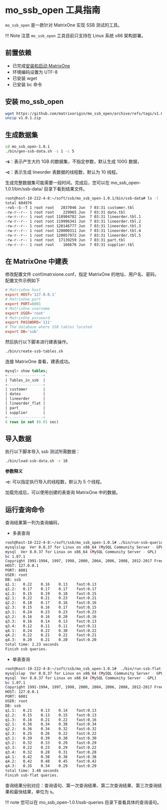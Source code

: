 # mo_ssb_open 工具指南

`mo_ssb_open` 是一款针对 MatrixOne 实现 SSB 测试的工具。

!!! Note 注意
    `mo_ssb_open` 工具目前只支持在 Linux 系统 x86 架构部署。

## 前置依赖

- 已完成[安装和启动 MatrixOne](../../Get-Started/install-standalone-matrixone.md)
- 环境编码设置为 UTF-8  
- 已安装 wget
- 已安装 bc 命令  

## 安装 mo_ssb_open

```bash
wget https://github.com/matrixorigin/mo_ssb_open/archive/refs/tags/v1.0.1.zip
unzip v1.0.1.zip
```

## 生成数据集

```bash
cd mo_ssb_open-1.0.1 
./bin/gen-ssb-data.sh -s 1 -c 5
```

**-s**：表示产生大约 1GB 的数据集，不指定参数，默认生成 100G 数据，

**-c**：表示生成 lineorder 表数据的线程数，默认为 10 线程。

生成完整数据集可能需要一段时间。完成后，您可以在 mo_ssb_open-1.0.1/bin/ssb-data/ 目录下看到结果文件。

```bash
root@host-10-222-4-8:~/soft/ssb/mo_ssb_open-1.0.1/bin/ssb-data# ls -l
total 604976
-rwS--S--T 1 root root   2837046 Jun  7 03:31 customer.tbl
-rw-r--r-- 1 root root    229965 Jun  7 03:31 date.tbl
-rw-r--r-- 1 root root 118904702 Jun  7 03:31 lineorder.tbl.1
-rw-r--r-- 1 root root 119996341 Jun  7 03:31 lineorder.tbl.2
-rw-r--r-- 1 root root 120146777 Jun  7 03:31 lineorder.tbl.3
-rw-r--r-- 1 root root 120000311 Jun  7 03:31 lineorder.tbl.4
-rw-r--r-- 1 root root 120057972 Jun  7 03:31 lineorder.tbl.5
-rw-r--r-- 1 root root  17139259 Jun  7 03:31 part.tbl
-rw-r--r-- 1 root root    166676 Jun  7 03:31 supplier.tbl
```

## 在 MatrixOne 中建表

修改配置文件 conf/matrxione.conf，指定 MatrixOne 的地址、用户名、密码，配置文件示例如下

```conf
# MatrixOne host
export HOST='127.0.0.1'
# MatrixOne port
export PORT=6001
# MatrixOne username
export USER='root'
# MatrixOne password
export PASSWORD='111'
# The database where SSB tables located
export DB='ssb'
```

然后执行以下脚本进行建表操作。

```bash
./bin/create-ssb-tables.sh
```

连接 MatrixOne 查看，建表成功。

```sql
mysql> show tables;
+----------------+
| Tables_in_ssb  |
+----------------+
| customer       |
| dates          |
| lineorder      |
| lineorder_flat |
| part           |
| supplier       |
+----------------+
6 rows in set (0.01 sec)
```

## 导入数据

执行以下脚本导入 ssb 测试所需数据：

```bash
./bin/load-ssb-data.sh -c 10
```

**参数释义**

**-c**: 可以指定执行导入的线程数，默认为 5 个线程。

加载完成后，可以使用创建的表查询 MatrixOne 中的数据。

## 运行查询命令

查询结果第一列为查询编码，

- 多表查询

```bash
root@host-10-222-4-8:~/soft/ssb/mo_ssb_open-1.0.1# ./bin/run-ssb-queries.sh
mysqlslap  Ver 8.0.37 for Linux on x86_64 (MySQL Community Server - GPL)
mysql  Ver 8.0.37 for Linux on x86_64 (MySQL Community Server - GPL)
bc 1.07.1
Copyright 1991-1994, 1997, 1998, 2000, 2004, 2006, 2008, 2012-2017 Free Software Foundation, Inc.
HOST: 127.0.0.1
PORT: 6001
USER: root
DB: ssb
q1.1:	0.22	0.16	0.13	fast:0.13
q1.2:	0.17	0.17	0.17	fast:0.17
q1.3:	0.15	0.19	0.18	fast:0.15
q2.1:	0.22	0.21	0.23	fast:0.21
q2.2:	0.18	0.17	0.16	fast:0.16
q2.3:	0.15	0.16	0.17	fast:0.15
q3.1:	0.24	0.23	0.23	fast:0.23
q3.2:	0.16	0.16	0.20	fast:0.16
q3.3:	0.16	0.14	0.13	fast:0.13
q3.4:	0.12	0.11	0.11	fast:0.11
q4.1:	0.24	0.22	0.30	fast:0.22
q4.2:	0.22	0.21	0.22	fast:0.21
q4.3:	0.20	0.21	0.20	fast:0.20
total time: 2.23 seconds
Finish ssb queries.
```

- 单表查询

```bash
root@host-10-222-4-8:~/soft/ssb/mo_ssb_open-1.0.1#  ./bin/run-ssb-flat-queries.sh
mysqlslap  Ver 8.0.37 for Linux on x86_64 (MySQL Community Server - GPL)
mysql  Ver 8.0.37 for Linux on x86_64 (MySQL Community Server - GPL)
bc 1.07.1
Copyright 1991-1994, 1997, 1998, 2000, 2004, 2006, 2008, 2012-2017 Free Software Foundation, Inc.
HOST: 127.0.0.1
PORT: 6001
USER: root
DB: ssb
q1.1:	0.21	0.13	0.14	fast:0.13
q1.2:	0.15	0.13	0.15	fast:0.13
q1.3:	0.16	0.21	0.22	fast:0.16
q2.1:	0.36	0.34	0.38	fast:0.34
q2.2:	0.36	0.34	0.32	fast:0.32
q2.3:	0.25	0.26	0.22	fast:0.22
q3.1:	0.39	0.39	0.30	fast:0.30
q3.2:	0.32	0.33	0.29	fast:0.29
q3.3:	0.22	0.23	0.29	fast:0.22
q3.4:	0.32	0.28	0.31	fast:0.28
q4.1:	0.42	0.38	0.38	fast:0.38
q4.2:	0.42	0.48	0.45	fast:0.42
q4.3:	0.35	0.34	0.29	fast:0.29
total time: 3.48 seconds
Finish ssb-flat queries.
```

查询结果分别对应：查询语句、第一次查询结果、第二次查询结果、第三次查询结果和最快结果，单位为 s。

!!! note
    您可以在 mo_ssb_open-1.0.1/ssb-queries 目录下查看具体的查询语句。